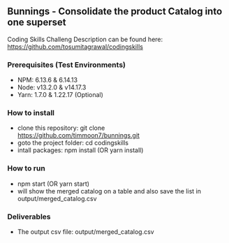 ## Bunnings - Consolidate the product Catalog into one superset

Coding Skills Challeng Description can be found here: https://github.com/tosumitagrawal/codingskills

### Prerequisites (Test Environments)

- NPM: 6.13.6 & 6.14.13
- Node: v13.2.0 & v14.17.3
- Yarn: 1.7.0 & 1.22.17 (Optional)

### How to install

- clone this repository: git clone https://github.com/timmoon7/bunnings.git
- goto the project folder: cd codingskills
- intall packages: npm install (OR yarn install)

### How to run

- npm start (OR yarn start)
- will show the merged catalog on a table and also save the list in output/merged_catalog.csv

### Deliverables

- The output csv file: output/merged_catalog.csv
